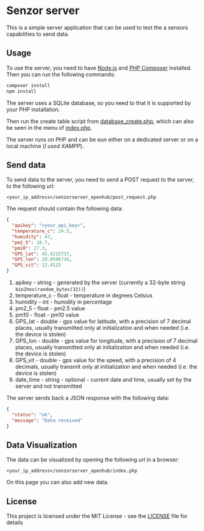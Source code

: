 # Senzor server

This is a simple server application that can be used to test the a sensors capabilities to send data.

## Usage

To use the server, you need to have [Node.js](https://nodejs.org/en/) and [PHP Composer](https://getcomposer.org/) installed. Then you can run the following commands:

```bash
composer install
npm install
```

The server uses a SQLite database, so you need to that it is supported by your PHP installation.

Then run the create table script from [database_create.php](database_create.php), which can also be seen in the menu of [index.php](index.php).

The server runs on PHP and can be eun either on a dedicated server or on a local machine (_I used XAMPP_).

## Send data

To send data to the server, you need to send a POST request to the server, to the following url:

    <your_ip_address>/senzorserver_openhub/post_request.php

The request should contain the following data:

```json
{
  "apikey": "<your_api_key>",
  "temperature_c": 24.5,
  "humidity": 47,
  "pm2_5": 18.7,
  "pm10": 27.3,
  "GPS_lat": 45.4215737,
  "GPS_lon": 28.0596734,
  "GPS_vit": 12.4125
}
```

1. apikey - string - generated by the server (currently a 32-byte string `bin2hex(random_bytes(32))`)
2. temperature_c - float - temperature in degrees Celsius
3. humidity - int - humidity in percentage
4. pm2_5 - float - pm2.5 value
5. pm10 - float - pm10 value
6. GPS_lat - double - gps value for latitude, with a precision of 7 decimal places, usually transmitted only at initialization and when needed (i.e. the device is stolen)
7. GPS_lon - double - gps value for longitude, with a precision of 7 decimal places, usually transmitted only at initialization and when needed (i.e. the device is stolen)
8. GPS_vit - double - gps value for the speed, with a precision of 4 decimals, usually transmit only at initialization and when needed (i.e. the device is stolen)
9. date_time - string - optional - current date and time, usually set by the server and not transmitted

The server sends back a JSON response with the following data:

```json
{
  "status": "ok",
  "message": "Data received"
}
```

## Data Visualization

The data can be visualized by opening the following url in a browser:

    <your_ip_address>/senzorserver_openhub/index.php

On this page you can also add new data.

## License

This project is licensed under the MIT License - see the [LICENSE](LICENSE) file for details
